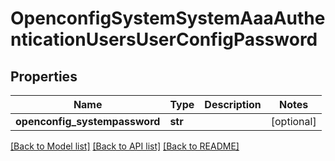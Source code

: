 # OpenconfigSystemSystemAaaAuthenticationUsersUserConfigPassword

## Properties
Name | Type | Description | Notes
------------ | ------------- | ------------- | -------------
**openconfig_systempassword** | **str** |  | [optional] 

[[Back to Model list]](../README.md#documentation-for-models) [[Back to API list]](../README.md#documentation-for-api-endpoints) [[Back to README]](../README.md)


